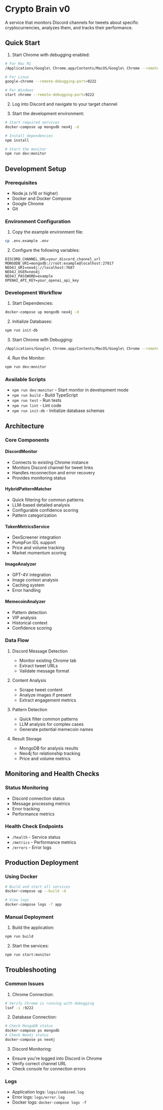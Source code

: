 # Crypto Brain v0

A service that monitors Discord channels for tweets about specific cryptocurrencies, analyzes them, and tracks their performance.

## Quick Start

1. Start Chrome with debugging enabled:
```bash
# For Mac M1
/Applications/Google\ Chrome.app/Contents/MacOS/Google\ Chrome --remote-debugging-port=9222

# For Linux
google-chrome --remote-debugging-port=9222

# For Windows
start chrome --remote-debugging-port=9222
```

2. Log into Discord and navigate to your target channel

3. Start the development environment:
```bash
# Start required services
docker-compose up mongodb neo4j -d

# Install dependencies
npm install

# Start the monitor
npm run dev:monitor
```

## Development Setup

### Prerequisites
- Node.js (v16 or higher)
- Docker and Docker Compose
- Google Chrome
- Git

### Environment Configuration
1. Copy the example environment file:
```bash
cp .env.example .env
```

2. Configure the following variables:
```env
DISCORD_CHANNEL_URL=your_discord_channel_url
MONGODB_URI=mongodb://root:example@localhost:27017
NEO4J_URI=neo4j://localhost:7687
NEO4J_USER=neo4j
NEO4J_PASSWORD=example
OPENAI_API_KEY=your_openai_api_key
```

### Development Workflow

1. Start Dependencies:
```bash
docker-compose up mongodb neo4j -d
```

2. Initialize Databases:
```bash
npm run init-db
```

3. Start Chrome with Debugging:
```bash
/Applications/Google\ Chrome.app/Contents/MacOS/Google\ Chrome --remote-debugging-port=9222
```

4. Run the Monitor:
```bash
npm run dev:monitor
```

### Available Scripts
- `npm run dev:monitor` - Start monitor in development mode
- `npm run build` - Build TypeScript
- `npm run test` - Run tests
- `npm run lint` - Lint code
- `npm run init-db` - Initialize database schemas

## Architecture

### Core Components

#### DiscordMonitor
- Connects to existing Chrome instance
- Monitors Discord channel for tweet links
- Handles reconnection and error recovery
- Provides monitoring status

#### HybridPatternMatcher
- Quick filtering for common patterns
- LLM-based detailed analysis
- Configurable confidence scoring
- Pattern categorization

#### TokenMetricsService
- DexScreener integration
- PumpFun IDL support
- Price and volume tracking
- Market momentum scoring

#### ImageAnalyzer
- GPT-4V integration
- Image context analysis
- Caching system
- Error handling

#### MemecoinAnalyzer
- Pattern detection
- VIP analysis
- Historical context
- Confidence scoring

### Data Flow
1. Discord Message Detection
   - Monitor existing Chrome tab
   - Extract tweet URLs
   - Validate message format

2. Content Analysis
   - Scrape tweet content
   - Analyze images if present
   - Extract engagement metrics

3. Pattern Detection
   - Quick filter common patterns
   - LLM analysis for complex cases
   - Generate potential memecoin names

4. Result Storage
   - MongoDB for analysis results
   - Neo4j for relationship tracking
   - Price and volume metrics

## Monitoring and Health Checks

### Status Monitoring
- Discord connection status
- Message processing metrics
- Error tracking
- Performance metrics

### Health Check Endpoints
- `/health` - Service status
- `/metrics` - Performance metrics
- `/errors` - Error logs

## Production Deployment

### Using Docker
```bash
# Build and start all services
docker-compose up --build -d

# View logs
docker-compose logs -f app
```

### Manual Deployment
1. Build the application:
```bash
npm run build
```

2. Start the services:
```bash
npm run start:monitor
```

## Troubleshooting

### Common Issues

1. Chrome Connection:
```bash
# Verify Chrome is running with debugging
lsof -i :9222
```

2. Database Connection:
```bash
# Check MongoDB status
docker-compose ps mongodb
# Check Neo4j status
docker-compose ps neo4j
```

3. Discord Monitoring:
- Ensure you're logged into Discord in Chrome
- Verify correct channel URL
- Check console for connection errors

### Logs
- Application logs: `logs/combined.log`
- Error logs: `logs/error.log`
- Docker logs: `docker-compose logs -f`
